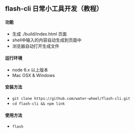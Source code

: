 ## flash-cli 日常小工具开发（教程）

#### 功能
- 生成 ./build/index.html 页面
- shell中输入的内容自动生成到页面中
- 浏览器自动打开生成文件

#### 运行环境
- node 6.x 以上版本
- Mac OSX & Windows


#### 安装方法
- ```git clone https://github.com/water-wheel/flash-cli.git```
- ```cd flash-cli && npm link```


#### 使用方法
- ```flash```

